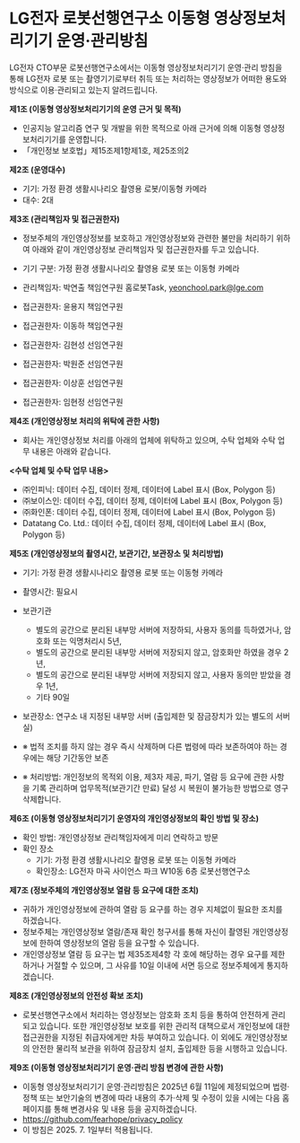 # LG전자 로봇선행연구소 이동형 영상정보처리기기 운영·관리방침
LG전자 CTO부문 로봇선행연구소에서는 이동형 영상정보처리기기 운영·관리 방침을 통해 LG전자 로봇 또는 촬영기기로부터 취득 또는 처리하는 영상정보가 어떠한 용도와 방식으로 이용·관리되고 있는지 알려드립니다.

**제1조 (이동형 영상정보처리기기의 운영 근거 및 목적)**
- 인공지능 알고리즘 연구 및 개발을 위한 목적으로 아래 근거에 의해 이동형 영상정보처리기기를 운영합니다.
- 「개인정보 보호법」제15조제1항제1호, 제25조의2

**제2조 (운영대수)**
- 기기: 가정 환경 생활시나리오 촬영용 로봇/이동형 카메라
- 대수: 2대


**제3조 (관리책임자 및 접근권한자)**
- 정보주체의 개인영상정보를 보호하고 개인영상정보와 관련한 불만을 처리하기 위하여 아래와 같이 개인영상정보 관리책임자 및 접근권한자를 두고 있습니다.

- 기기 구분: 가정 환경 생활시나리오 촬영용 로봇 또는 이동형 카메라
- 관리책임자:	박연출	책임연구원	홈로봇Task, yeonchool.park@lge.com
- 접근권한자:	윤용지	책임연구원	
- 접근권한자:	이동하	책임연구원	
- 접근권한자:	김현성	선임연구원	
- 접근권한자:	박원준	선임연구원	
- 접근권한자:	이상훈	선임연구원	
- 접근권한자:	임현정	선임연구원	

**제4조 (개인영상정보 처리의 위탁에 관한 사항)**
- 회사는 개인영상정보 처리를 아래의 업체에 위탁하고 있으며, 수탁 업체와 수탁 업무 내용은 아래와 같습니다.

**<수탁 업체 및 수탁 업무 내용>**
- ㈜인피닉:	  데이터 수집, 데이터 정제, 데이터에 Label 표시 (Box, Polygon 등)
- ㈜보이스인:	데이터 수집, 데이터 정제, 데이터에 Label 표시 (Box, Polygon 등)
- ㈜화인폰:	  데이터 수집, 데이터 정제, 데이터에 Label 표시 (Box, Polygon 등)
- Datatang Co. Ltd.:	데이터 수집, 데이터 정제, 데이터에 Label 표시 (Box, Polygon 등)

**제5조 (개인영상정보의 촬영시간, 보관기간, 보관장소 및 처리방법)**

- 기기: 가정 환경 생활시나리오 촬영용 로봇 또는 이동형 카메라
- 촬영시간: 필요시
- 보관기관
  - 별도의 공간으로 분리된 내부망 서버에 저장하되, 사용자 동의를 득하였거나, 암호화 또는 익명처리시 5년,
  - 별도의 공간으로 분리된 내부망 서버에 저장되지 않고, 암호화만 하였을 경우 2년,
  - 별도의 공간으로 분리된 내부망 서버에 저장되지 않고, 사용자 동의만 받았을 경우 1년,
  - 기타 90일
- 보관장소: 연구소 내 지정된 내부망 서버 (출입제한 및 잠금장치가 있는 별도의 서버실)

- ※	법적 조치를 하지 않는 경우 즉시 삭제하며 다른 법령에 따라 보존하여야 하는 경우에는 해당 기간동안 보존
- ※	처리방법: 개인정보의 목적외 이용, 제3자 제공, 파기, 열람 등 요구에 관한 사항을 기록 관리하며 업무목적(보관기간 만료) 달성 시 복원이 불가능한 방법으로 영구 삭제합니다.

**제6조 (이동형 영상정보처리기기 운영자의 개인영상정보의 확인 방법 및 장소)**
- 확인 방법: 개인영상정보 관리책임자에게 미리 연락하고 방문
- 확인 장소
  - 기기: 가정 환경 생활시나리오 촬영용 로봇 또는 이동형 카메라
  - 확인장소: LG전자 마곡 사이언스 파크 W10동 6층 로봇선행연구소


**제7조 (정보주체의 개인영상정보 열람 등 요구에 대한 조치)**
- 귀하가 개인영상정보에 관하여 열람 등 요구를 하는 경우 지체없이 필요한 조치를 하겠습니다.
- 정보주체는 개인영상정보 열람/존재 확인 청구서를 통해 자신이 촬영된 개인영상정보에 한하여 영상정보의 열람 등을 요구할 수 있습니다.
- 개인영상정보 열람 등 요구는 법 제35조제4항 각 호에 해당하는 경우 요구를 제한하거나 거절할 수 있으며, 그 사유를 10일 이내에 서면 등으로 정보주체에게 통지하겠습니다.

**제8조 (개인영상정보의 안전성 확보 조치)**
- 로봇선행연구소에서 처리하는 영상정보는 암호화 조치 등을 통하여 안전하게 관리되고 있습니다. 또한 개인영상정보 보호를 위한 관리적 대책으로서 개인정보에 대한 접근권한을 지정된 취급자에게만 차등 부여하고 있습니다. 이 외에도 개인영상정보의 안전한 물리적 보관을 위하여 잠금장치 설치, 출입제한 등을 시행하고 있습니다.

**제9조 (이동형 영상정보처리기기 운영·관리 방침 변경에 관한 사항)**
- 이동형 영상정보처리기기 운영·관리방침은 2025년 6월 11일에 제정되었으며 법령·정책 또는 보안기술의 변경에 따라 내용의 추가·삭제 및 수정이 있을 시에는 다음 홈페이지를 통해 변경사유 및 내용 등을 공지하겠습니다.
- https://github.com/fearhope/privacy_policy
- 이 방침은 2025. 7. 1일부터 적용됩니다.
